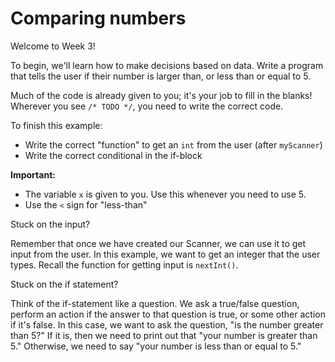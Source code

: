 # Comparing numbers

Welcome to Week 3!

To begin, we'll learn how to make decisions based on data. Write a program that tells the user if their number is larger
than, or less than or equal to 5.

Much of the code is already given to you; it's your job to fill in the blanks! Wherever you see `/* TODO */`, you need
to write the correct code.

To finish this example:

* Write the correct "function" to get an `int` from the user (after `myScanner`)
* Write the correct conditional in the if-block

**Important:**

* The variable `x` is given to you. Use this whenever you need to use 5.
* Use the `<` sign for "less-than"

Stuck on the input?
<div class="hint"> 
    Remember that once we have created our Scanner, we can use it to get input from the user.
    In this example, we want to get an integer that the user types.
    Recall the function for getting input is <code>nextInt()</code>.
</div>

Stuck on the if statement?
<div class="hint">
    Think of the if-statement like a question.
    We ask a true/false question, perform an action if the answer to that question is true, or some other action if it's false.
    In this case, we want to ask the question, "is the number greater than 5?" If it is, then we need to print out that "your number
    is greater than 5." Otherwise, we need to say "your number is less than or equal to 5."
</div>